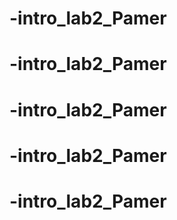 # -intro_lab2_Pamer
# -intro_lab2_Pamer
# -intro_lab2_Pamer
# -intro_lab2_Pamer
# -intro_lab2_Pamer
